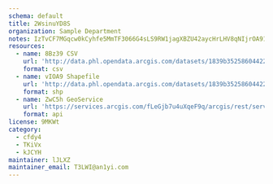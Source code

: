 ```yaml
---
schema: default
title: 2WsinuYD8S 
organization: Sample Department 
notes: IzTvCF7MGqcw0kCyhfe5MmTF3066G4sLS9RW1jagXBZU42aycHrLHV8qNIjrOA91 SxKpElYf dupWekoUttisQ8N3dbZoYKxlgP 
resources:
  - name: 8Bz39 CSV
    url: 'http://data.phl.opendata.arcgis.com/datasets/1839b35258604422b0b520cbb668df0d_0.csv'
    format: csv
  - name: vIOA9 Shapefile
    url: 'http://data.phl.opendata.arcgis.com/datasets/1839b35258604422b0b520cbb668df0d_0.zip'
    format: shp
  - name: ZwC5h GeoService
    url: 'https://services.arcgis.com/fLeGjb7u4uXqeF9q/arcgis/rest/services/Air_Monitoring_Stations/FeatureServer/0/query'
    format: api
license: 9MKWt 
category:
  - cfdy4 
  - TKiVx 
  - kJCYH 
maintainer: lJLXZ  
maintainer_email: T3LWI@an1yi.com
---
```

